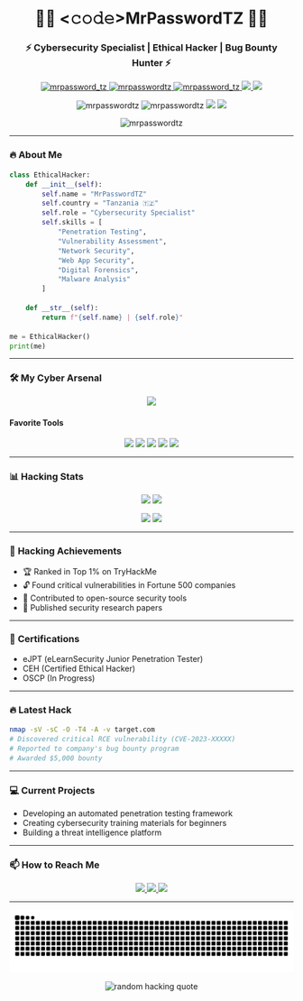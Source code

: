 <h1 align="center">👨‍💻 <𝚌𝚘𝚍𝚎>MrPasswordTZ</𝚌𝚘𝚍𝚎> 👨‍💻</h1>
<h3 align="center">⚡ Cybersecurity Specialist | Ethical Hacker | Bug Bounty Hunter ⚡</h3>

<p align="center">
  <a href="https://twitter.com/mrpassword_tz" target="blank">
    <img src="https://img.shields.io/badge/Twitter-%231DA1F2.svg?style=for-the-badge&logo=Twitter&logoColor=white" alt="mrpassword_tz"/>
  </a>
  <a href="https://linkedin.com/in/mrpasswordtz" target="blank">
    <img src="https://img.shields.io/badge/linkedin-%230077B5.svg?style=for-the-badge&logo=linkedin&logoColor=white" alt="mrpasswordtz"/>
  </a>
  <a href="https://instagram.com/mrpassword_tz" target="blank">
    <img src="https://img.shields.io/badge/Instagram-%23E4405F.svg?style=for-the-badge&logo=Instagram&logoColor=white" alt="mrpassword_tz"/>
  </a>
  <a href="https://tryhackme.com/p/MrPasswordTZ" target="blank">
    <img src="https://img.shields.io/badge/TryHackMe-212C42.svg?style=for-the-badge&logo=TryHackMe&logoColor=white"/>
  </a>
  <a href="https://hackthebox.com/profile/XXXXXX" target="blank">
    <img src="https://img.shields.io/badge/HackTheBox-9FEF00.svg?style=for-the-badge&logo=HackTheBox&logoColor=black"/>
  </a>
</p>

<p align="center">
  <img src="https://komarev.com/ghpvc/?username=mrpasswordtz&label=Profile+Views&color=blue&style=flat-square" alt="mrpasswordtz"/>
  <img src="https://img.shields.io/github/followers/mrpasswordtz?label=Followers&style=social" alt="mrpasswordtz"/>
  <img src="https://img.shields.io/badge/OS-Linux-informational?style=flat-square&logo=linux&logoColor=white"/>
  <img src="https://img.shields.io/badge/Shell-Bash-informational?style=flat-square&logo=gnu-bash&logoColor=white"/>
</p>

<p align="center">
  <img src="https://github-profile-trophy.vercel.app/?username=mrpasswordtz&theme=onedark&row=1&column=6" alt="mrpasswordtz"/>
</p>

---

### 🔥 **About Me**
```python
class EthicalHacker:
    def __init__(self):
        self.name = "MrPasswordTZ"
        self.country = "Tanzania 🇹🇿"
        self.role = "Cybersecurity Specialist"
        self.skills = [
            "Penetration Testing",
            "Vulnerability Assessment",
            "Network Security",
            "Web App Security",
            "Digital Forensics",
            "Malware Analysis"
        ]
        
    def __str__(self):
        return f"{self.name} | {self.role}"

me = EthicalHacker()
print(me)
```

---

### 🛠 **My Cyber Arsenal**
<p align="center">
  <img src="https://skillicons.dev/icons?i=linux,bash,python,c,js,php,html,css,react,mysql,mongodb,aws,cloudflare,tensorflow,git,github" />
</p>

#### **Favorite Tools**
<p align="center">
  <img src="https://img.shields.io/badge/Kali_Linux-557C94?style=for-the-badge&logo=kali-linux&logoColor=white"/>
  <img src="https://img.shields.io/badge/Metasploit-000000?style=for-the-badge"/>
  <img src="https://img.shields.io/badge/Burp_Suite-000000?style=for-the-badge"/>
  <img src="https://img.shields.io/badge/Nmap-000000?style=for-the-badge&logo=Nmap&logoColor=white"/>
  <img src="https://img.shields.io/badge/Wireshark-1679A7?style=for-the-badge&logo=Wireshark&logoColor=white"/>
</p>

---

### 📊 **Hacking Stats**
<p align="center">
  <img src="https://github-readme-stats.vercel.app/api?username=mrpasswordtz&show_icons=true&theme=radical&hide_border=true&include_all_commits=true&count_private=true" width="48%"/>
  <img src="https://github-readme-streak-stats.herokuapp.com/?user=mrpasswordtz&theme=radical&hide_border=true" width="48%"/>
</p>

<p align="center">
  <img src="https://github-readme-stats.vercel.app/api/top-langs/?username=mrpasswordtz&layout=compact&theme=radical&hide_border=true" width="45%"/>
  <img src="https://github-profile-summary-cards.vercel.app/api/cards/profile-details?username=mrpasswordtz&theme=radical" width="50%"/>
</p>

---

### 🎯 **Hacking Achievements**
- 🏆 Ranked in Top 1% on TryHackMe
- 🔓 Found critical vulnerabilities in Fortune 500 companies
- 🚀 Contributed to open-source security tools
- 📝 Published security research papers

---

### 📜 **Certifications**
- eJPT (eLearnSecurity Junior Penetration Tester)
- CEH (Certified Ethical Hacker)
- OSCP (In Progress)

---

### 🔥 **Latest Hack**
```bash
nmap -sV -sC -O -T4 -A -v target.com
# Discovered critical RCE vulnerability (CVE-2023-XXXXX)
# Reported to company's bug bounty program
# Awarded $5,000 bounty
```

---

### 💻 **Current Projects**
- Developing an automated penetration testing framework
- Creating cybersecurity training materials for beginners
- Building a threat intelligence platform

---

### 📫 **How to Reach Me**
<p align="center">
  <a href="mailto:contact@mrpasswordtz.com">
    <img src="https://img.shields.io/badge/Email-D14836?style=for-the-badge&logo=gmail&logoColor=white"/>
  </a>
  <a href="https://t.me/mrpasswordtz">
    <img src="https://img.shields.io/badge/Telegram-2CA5E0?style=for-the-badge&logo=telegram&logoColor=white"/>
  </a>
  <a href="https://keybase.io/mrpasswordtz">
    <img src="https://img.shields.io/badge/Keybase-33A0FF?style=for-the-badge&logo=keybase&logoColor=white"/>
  </a>
</p>

---

<p align="center">
  <img src="https://github.com/mrpasswordtz/mrpasswordtz/raw/output/github-contribution-grid-snake.svg" alt="snake gif"/>
</p>

<p align="center">
  <img src="https://quotes-github-readme.vercel.app/api?type=horizontal&theme=radical" alt="random hacking quote"/>
</p>
